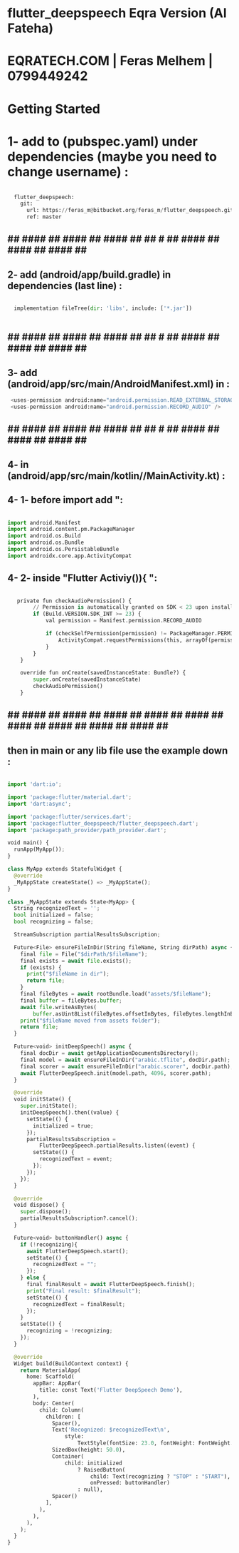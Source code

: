 # flutter_deepspeech Eqra Version (Al Fateha)
# EQRATECH.COM | Feras Melhem | 0799449242
# Getting Started
# 1- add to (pubspec.yaml) under dependencies (maybe you need to change username) :

```python

  flutter_deepspeech:
    git:
      url: https://feras_m@bitbucket.org/feras_m/flutter_deepspeech.git
      ref: master
```
  

## ## #### ## #### ## #### ## ## # ## #### ## #### ## #### ## ##
## 2- add (android/app/build.gradle) in dependencies (last line) :

```python

  implementation fileTree(dir: 'libs', include: ['*.jar'])
  
```

## ## #### ## #### ## #### ## ## # ## #### ## #### ## #### ## ##


## 3- add (android/app/src/main/AndroidManifest.xml) in <manifest> :


```python
 <uses-permission android:name="android.permission.READ_EXTERNAL_STORAGE" />
 <uses-permission android:name="android.permission.RECORD_AUDIO" />
```

## ## #### ## #### ## #### ## ## # ## #### ## #### ## #### ## ##


## 4- in (android/app/src/main/kotlin/<project name>/MainActivity.kt) :
  ## 4- 1- before import add ":
```python

import android.Manifest
import android.content.pm.PackageManager
import android.os.Build
import android.os.Bundle
import android.os.PersistableBundle
import androidx.core.app.ActivityCompat
```
  ## 4- 2- inside "Flutter Activiy()){ ":
```python

   private fun checkAudioPermission() {
        // Permission is automatically granted on SDK < 23 upon installation.
        if (Build.VERSION.SDK_INT >= 23) {
            val permission = Manifest.permission.RECORD_AUDIO

            if (checkSelfPermission(permission) != PackageManager.PERMISSION_GRANTED) {
                ActivityCompat.requestPermissions(this, arrayOf(permission), 3)
            }
        }
    }

    override fun onCreate(savedInstanceState: Bundle?) {
        super.onCreate(savedInstanceState)
        checkAudioPermission()
    }
```
## ## #### ## #### ## #### ## #### ## #### ## #### ## #### ## #### ## #### ## ##
## then in main or any lib file use the example down :

```python

import 'dart:io';

import 'package:flutter/material.dart';
import 'dart:async';

import 'package:flutter/services.dart';
import 'package:flutter_deepspeech/flutter_deepspeech.dart';
import 'package:path_provider/path_provider.dart';

void main() {
  runApp(MyApp());
}

class MyApp extends StatefulWidget {
  @override
  _MyAppState createState() => _MyAppState();
}

class _MyAppState extends State<MyApp> {
  String recognizedText = '';
  bool initialized = false;
  bool recognizing = false;

  StreamSubscription partialResultsSubscription;

  Future<File> ensureFileInDir(String fileName, String dirPath) async {
    final file = File("$dirPath/$fileName");
    final exists = await file.exists();
    if (exists) {
      print("$fileName in dir");
      return file;
    }
    final fileBytes = await rootBundle.load("assets/$fileName");
    final buffer = fileBytes.buffer;
    await file.writeAsBytes(
        buffer.asUint8List(fileBytes.offsetInBytes, fileBytes.lengthInBytes));
    print("$fileName moved from assets folder");
    return file;
  }

  Future<void> initDeepSpeech() async {
    final docDir = await getApplicationDocumentsDirectory();
    final model = await ensureFileInDir("arabic.tflite", docDir.path);
    final scorer = await ensureFileInDir("arabic.scorer", docDir.path);
    await FlutterDeepSpeech.init(model.path, 4096, scorer.path);
  }

  @override
  void initState() {
    super.initState();
    initDeepSpeech().then((value) {
      setState(() {
        initialized = true;
      });
      partialResultsSubscription =
          FlutterDeepSpeech.partialResults.listen((event) {
        setState(() {
          recognizedText = event;
        });
      });
    });
  }

  @override
  void dispose() {
    super.dispose();
    partialResultsSubscription?.cancel();
  }

  Future<void> buttonHandler() async {
    if (!recognizing){
      await FlutterDeepSpeech.start();
      setState(() {
        recognizedText = "";
      });
    } else {
      final finalResult = await FlutterDeepSpeech.finish();
      print("Final result: $finalResult");
      setState(() {
        recognizedText = finalResult;
      });
    }
    setState(() {
      recognizing = !recognizing;
    });
  }

  @override
  Widget build(BuildContext context) {
    return MaterialApp(
      home: Scaffold(
        appBar: AppBar(
          title: const Text('Flutter DeepSpeech Demo'),
        ),
        body: Center(
          child: Column(
            children: [
              Spacer(),
              Text('Recognized: $recognizedText\n',
                  style:
                      TextStyle(fontSize: 23.0, fontWeight: FontWeight.bold)),
              SizedBox(height: 50.0),
              Container(
                  child: initialized
                      ? RaisedButton(
                          child: Text(recognizing ? "STOP" : "START"),
                          onPressed: buttonHandler)
                      : null),
              Spacer()
            ],
          ),
        ),
      ),
    );
  }
}
```